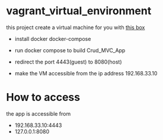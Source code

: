 ﻿# vagrant_virtual_environment
this project create a virtual machine for you with [this box](https://app.vagrantup.com/ubuntu/boxes/bionic64)

* install docker docker-compose 

* run docker compose to build Crud_MVC_App

* redirect the port 4443(guest) to 8080(host)

* make the VM accessible from the ip address 192.168.33.10

# How to access

the app is accessible from 

- 192.168.33.10:4443
- 127.0.0.1:8080


